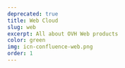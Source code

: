 ```yaml
---
deprecated: true
title: Web Cloud
slug: web
excerpt: All about OVH Web products
color: green
img: icn-confluence-web.png
order: 1
---
```

